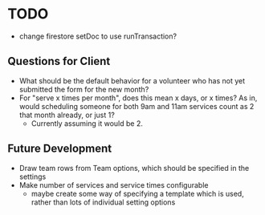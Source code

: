# TODO

- change firestore setDoc to use runTransaction?

## Questions for Client

- What should be the default behavior for a volunteer who has not yet submitted the form for the new month?
- For "serve x times per month", does this mean x days, or x times? As in, would scheduling someone for both 9am and 11am services count as 2 that month already, or just 1?
    - Currently assuming it would be 2.

## Future Development

- Draw team rows from Team options, which should be specified in the settings
- Make number of services and service times configurable
    - maybe create some way of specifying a template which is used, rather than lots of individual setting options